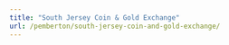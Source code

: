```yaml
---
title: "South Jersey Coin & Gold Exchange"
url: /pemberton/south-jersey-coin-and-gold-exchange/
---
```

